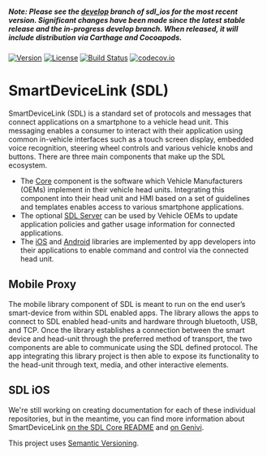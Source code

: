 ##### Note: Please see the [develop](https://github.com/smartdevicelink/sdl_ios/tree/develop) branch of sdl_ios for the most recent version. Significant changes have been made since the latest stable release and the in-progress develop branch. When released, it will include distribution via Carthage and Cocoapods.

[![Version](https://img.shields.io/cocoapods/v/SmartDeviceLink-iOS.svg)](https://cocoapods.org/pods/SmartDeviceLink-iOS)
[![License](https://img.shields.io/cocoapods/l/SmartDeviceLink-iOS.svg)](https://cocoapods.org/pods/SmartDeviceLink-iOS)
[![Build Status](https://travis-ci.org/smartdevicelink/sdl_ios.svg?branch=release%2F4.0.0)](https://travis-ci.org/smartdevicelink/sdl_ios)
[![codecov.io](http://codecov.io/github/smartdevicelink/sdl_ios/coverage.svg?branch=release/4.0.0)](http://codecov.io/github/smartdevicelink/sdl_ios?branch=release/4.0.0)

# SmartDeviceLink (SDL)

SmartDeviceLink (SDL) is a standard set of protocols and messages that connect applications on a smartphone to a vehicle head unit. This messaging enables a consumer to interact with their application using common in-vehicle interfaces such as a touch screen display, embedded voice recognition, steering wheel controls and various vehicle knobs and buttons. There are three main components that make up the SDL ecosystem.

  * The [Core](https://github.com/smartdevicelink/sdl_core) component is the software which Vehicle Manufacturers (OEMs)  implement in their vehicle head units. Integrating this component into their head unit and HMI based on a set of guidelines and templates enables access to various smartphone applications.
  * The optional [SDL Server](https://github.com/smartdevicelink/sdl_server) can be used by Vehicle OEMs to update application policies and gather usage information for connected applications.
  * The [iOS](https://github.com/smartdevicelink/sdl_ios) and [Android](https://github.com/smartdevicelink/sdl_android) libraries are implemented by app developers into their applications to enable command and control via the connected head unit.

## Mobile Proxy

The mobile library component of SDL is meant to run on the end user’s smart-device from within SDL enabled apps. The library allows the apps to connect to SDL enabled head-units and hardware through bluetooth, USB, and TCP. Once the library establishes a connection between the smart device and head-unit through the preferred method of transport, the two components are able to communicate using the SDL defined protocol. The app integrating this library project is then able to expose its functionality to the head-unit through text, media, and other interactive elements.

## SDL iOS

We're still working on creating documentation for each of these individual repositories, but in the meantime, you can find more information about SmartDeviceLink [on the SDL Core README](https://github.com/smartdevicelink/sdl_core/blob/master/README.md) and [on Genivi](http://projects.genivi.org/smartdevicelink/about).

This project uses [Semantic Versioning](http://semver.org/).
